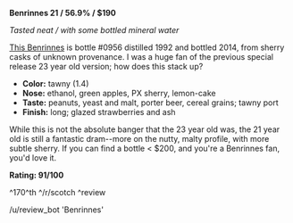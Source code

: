 **Benrinnes 21 / 56.9% / $190**

*Tasted neat / with some bottled mineral water*

[This Benrinnes](https://www.whiskybase.com/whiskies/whisky/58215/benrinnes-1992) is bottle #0956 distilled 1992 and bottled 2014, from sherry casks of unknown provenance.  I was a huge fan of the previous special release 23 year old version; how does this stack up?

* **Color:** tawny (1.4)
* **Nose:** ethanol, green apples, PX sherry, lemon-cake  
* **Taste:** peanuts, yeast and malt, porter beer, cereal grains; tawny port 
* **Finish:** long; glazed strawberries and ash

While this is not the absolute banger that the 23 year old was, the 21 year old is still a fantastic dram--more on the nutty, malty profile, with more subtle sherry.  If you can find a bottle < $200, and you're a Benrinnes fan, you'd love it.

**Rating: 91/100**

^170^th ^/r/scotch ^review

/u/review_bot 'Benrinnes'